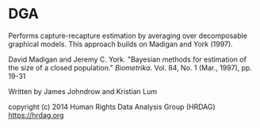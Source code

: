 DGA
===

Performs capture-recapture estimation by averaging over decomposable graphical
models. This approach builds on Madigan and York (1997).

David Madigan and Jeremy C. York. "Bayesian methods for estimation of the size of a closed population." _Biometrika_. Vol. 84, No. 1 (Mar., 1997), pp.
19-31

Written by James Johndrow and Kristian Lum

copyright (c) 2014 Human Rights Data Analysis Group (HRDAG)
https://hrdag.org

